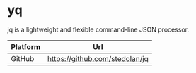 # yq

jq is a lightweight and flexible command-line JSON processor.

| Platform | Url                                                              |
|----------|------------------------------------------------------------------|
| GitHub   | https://github.com/stedolan/jq                                   |
